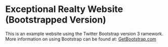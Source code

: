# Exceptional Realty Website (Bootstrapped Version)

This is an example website using the Twitter Bootstrap version 3 ramework.
More information on using Bootstrap can be found at:
[GetBootstrap.com](http://getbootstrap.com)